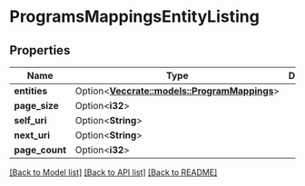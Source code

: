 # ProgramsMappingsEntityListing

## Properties

Name | Type | Description | Notes
------------ | ------------- | ------------- | -------------
**entities** | Option<[**Vec<crate::models::ProgramMappings>**](ProgramMappings.md)> |  | [optional]
**page_size** | Option<**i32**> |  | [optional]
**self_uri** | Option<**String**> |  | [optional]
**next_uri** | Option<**String**> |  | [optional]
**page_count** | Option<**i32**> |  | [optional]

[[Back to Model list]](../README.md#documentation-for-models) [[Back to API list]](../README.md#documentation-for-api-endpoints) [[Back to README]](../README.md)


